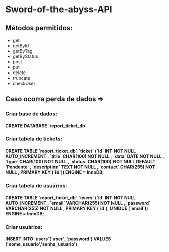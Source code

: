 ﻿# Sword-of-the-abyss-API

<h2>Métodos permitidos:</h2>
<ul>
    <li>get</li>
    <li>getById</li>
    <li>getByTag</li>
    <li>getByStatus</li>
    <li>post</li>
    <li>put</li>
    <li>delete</li>
    <li>truncate</li>
    <li>checkUser</li>
</ul>
<h2>Caso ocorra perda de dados =></h2>
<h3>Criar base de dados:</h3>
<h4>CREATE DATABASE `report_ticket_db`</h4>
<h3>Criar tabela de tickets:</h3>
<h4>CREATE TABLE `report_ticket_db`.`ticket` (`id` INT NOT NULL AUTO_INCREMENT , `title` CHAR(100) NOT NULL , `data` DATE NOT NULL , `type` CHAR(100) NOT NULL , `status` CHAR(100) NOT NULL DEFAULT 'Pendente' , `description` TEXT NOT NULL , `contact` CHAR(255) NOT NULL , PRIMARY KEY (`id`)) ENGINE = InnoDB;</h4>
<h3>Criar tabela de usuários:</h3>
<h4>CREATE TABLE `report_ticket_db`.`users` (`id` INT NOT NULL AUTO_INCREMENT , `email` VARCHAR(255) NOT NULL , `password` VARCHAR(255) NOT NULL , PRIMARY KEY (`id`), UNIQUE (`email`)) ENGINE = InnoDB;</h4>
<h3>Criar usuários:</h3>
<h4>INSERT INTO `users`(`user`, `password`) VALUES ('nome_usuario','senha_usuario')</h4>